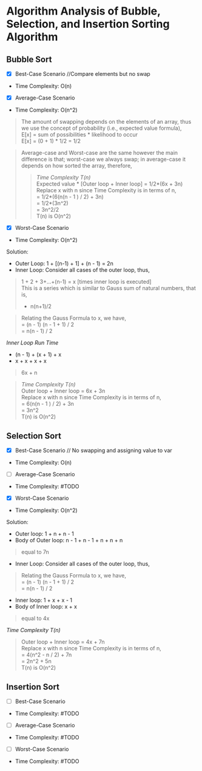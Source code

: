 # Algorithm Analysis of Bubble, Selection, and Insertion Sorting Algorithm

## Bubble Sort

- [x] Best-Case Scenario //Compare elements but no swap
-  Time Complexity: O(n) 

- [x] Average-Case Scenario
-  Time Complexity: O(n^2) <br/> 
> The amount of swapping depends on the elements of an array, thus we use the concept of probability (i.e., expected value formula),<br>
> E[x] = sum of possibilities * likelihood to occur <br>
> E[x] = (0 + 1) * 1/2 = 1/2 <br>

> Average-case and Worst-case are the same however the main difference is that; worst-case we always swap; in average-case
> it depends on how sorted the array, therefore,
> > *Time Complexity T(n)* <br>
> Expected value * [Outer loop + Inner loop] = 1/2*(6x + 3n) <br>
> Replace x with n since Time Complexity is in terms of n, <br>
> = 1/2*(6(n(n - 1 ) / 2) + 3n) <br>
> = 1/2*(3n^2) <br>
> = 3n^2/2 <br>
> T(n) is O(n^2) <br>

- [x] Worst-Case Scenario
-  Time Complexity: O(n^2) <br/>

Solution: 
* Outer Loop: 1 + [(n-1) + 1] + (n - 1) = 2n
* Inner Loop: Consider all cases of the outer loop, thus, <br/>
> 1 + 2 + 3+...+(n-1) = x [times inner loop is executed]<br/>
> This is a series which is similar to Gauss sum of natural numbers, that is, <br/>
> * n(n+1)/2 <br/> 

> Relating the Gauss Formula to x, we have, <br>
> = (n - 1) (n - 1 + 1) / 2 <br>
> = n(n - 1) / 2 <br>
    
*Inner Loop Run Time*
* (n - 1) + (x + 1) + x
* x + x + x + x
> 6x + n 

> *Time Complexity T(n)* <br>
> Outer loop + Inner loop = 6x + 3n <br>
> Replace x with n since Time Complexity is in terms of n, <br>
> = 6(n(n - 1 ) / 2) + 3n <br>
> = 3n^2 <br>
> T(n) is O(n^2) <br>


## Selection Sort

- [x] Best-Case Scenario // No swapping and assigning value to var
-  Time Complexity: O(n)

- [ ] Average-Case Scenario
-  Time Complexity: #TODO

- [x] Worst-Case Scenario
-  Time Complexity: O(n^2)

Solution:
* Outer loop: 1 + n + n - 1 
* Body of Outer loop: n - 1 + n - 1 + n + n + n 
> equal to 7n
* Inner Loop: Consider all cases of the outer loop, thus, <br/>
> Relating the Gauss Formula to x, we have, <br>
> = (n - 1) (n - 1 + 1) / 2 <br>
> = n(n - 1) / 2 <br>
* Inner loop: 1 + x + x - 1
* Body of Inner loop: x + x
> equal to 4x 

*Time Complexity T(n)* <br>
> Outer loop + Inner loop = 4x + 7n <br>
> Replace x with n since Time Complexity is in terms of n, <br>
> = 4(n^2 - n / 2) + 7n <br>
> = 2n^2 + 5n <br>
> T(n) is O(n^2) <br>


## Insertion Sort

- [ ] Best-Case Scenario
-  Time Complexity: #TODO

- [ ] Average-Case Scenario
-  Time Complexity: #TODO

- [ ] Worst-Case Scenario
-  Time Complexity: #TODO
